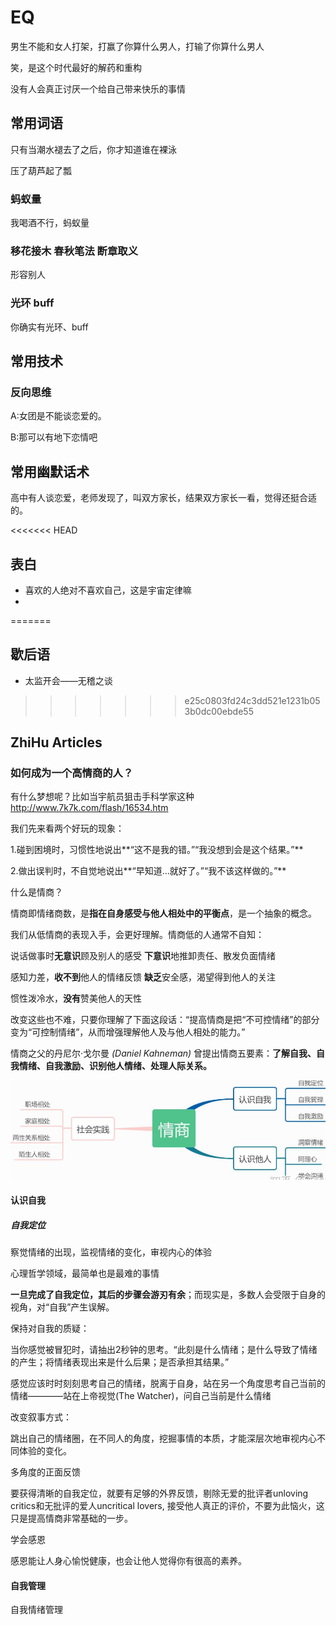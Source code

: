 # EQ



男生不能和女人打架，打赢了你算什么男人，打输了你算什么男人



笑，是这个时代最好的解药和重构

没有人会真正讨厌一个给自己带来快乐的事情



## 常用词语

只有当潮水褪去了之后，你才知道谁在裸泳

压了葫芦起了瓢

### 蚂蚁量

我喝酒不行，蚂蚁量



### 移花接木 春秋笔法 断章取义

形容别人

### 光环 buff

你确实有光环、buff





## 常用技术

### 反向思维

A:女团是不能谈恋爱的。

B:那可以有地下恋情吧







## 常用幽默话术

高中有人谈恋爱，老师发现了，叫双方家长，结果双方家长一看，觉得还挺合适的。



<<<<<<< HEAD




## 表白

- 喜欢的人绝对不喜欢自己，这是宇宙定律嘛
- 


=======
## 歇后语

- 太监开会——无稽之谈



>>>>>>> e25c0803fd24c3dd521e1231b053b0dc00ebde55
## ZhiHu Articles

### 如何成为一个高情商的人？
有什么梦想呢？比如当宇航员狙击手科学家这种
http://www.7k7k.com/flash/16534.htm

我们先来看两个好玩的现象：

1.碰到困境时，习惯性地说出**“这不是我的错。”“我没想到会是这个结果。”**

2.做出误判时，不自觉地说出**“早知道...就好了。”“我不该这样做的。”**

什么是情商？

情商即情绪商数，是**指在自身感受与他人相处中的平衡点**，是一个抽象的概念。

我们从低情商的表现入手，会更好理解。情商低的人通常不自知：

说话做事时**无意识**顾及别人的感受
**下意识**地推卸责任、散发负面情绪

感知力差，**收不到**他人的情绪反馈
**缺乏**安全感，渴望得到他人的关注

惯性泼冷水，**没有**赞美他人的天性



改变这些也不难，只要你理解了下面这段话：“提高情商是把“不可控情绪”的部分变为“可控制情绪”，从而增强理解他人及与他人相处的能力。”

情商之父的丹尼尔·戈尔曼 *(Daniel Kahneman)* 曾提出情商五要素：**了解自我、自我情绪、自我激励、识别他人情绪、处理人际关系。**

![image-20211110000110817](_images/EQ.assets/image-20211110000110817.png)

#### 认识自我

##### 自我定位

察觉情绪的出现，监视情绪的变化，审视内心的体验

心理哲学领域，最简单也是最难的事情

**一旦完成了自我定位，其后的步骤会游刃有余**；而现实是，多数人会受限于自身的视角，对“自我”产生误解。



保持对自我的质疑：

当你感觉被冒犯时，请抽出2秒钟的思考。“此刻是什么情绪；是什么导致了情绪的产生；将情绪表现出来是什么后果；是否承担其结果。”

感觉应该时时刻刻思考自己的情绪，脱离于自身，站在另一个角度思考自己当前的情绪————站在上帝视觉(The Watcher)，问自己当前是什么情绪



改变叙事方式：

跳出自己的情绪圈，在不同人的角度，挖掘事情的本质，才能深层次地审视内心不同体验的变化。



多角度的正面反馈

要获得清晰的自我定位，就要有足够的外界反馈，剔除无爱的批评者unloving critics和无批评的爱人uncritical lovers, 接受他人真正的评价，不要为此恼火，这只是提高情商非常基础的一步。



学会感恩

感恩能让人身心愉悦健康，也会让他人觉得你有很高的素养。



#### 自我管理

自我情绪管理









